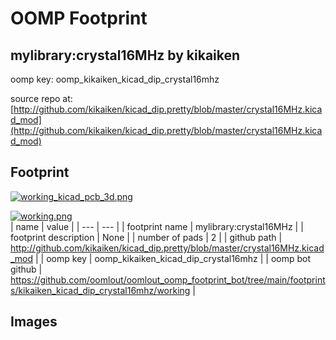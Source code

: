 # OOMP Footprint  
## mylibrary:crystal16MHz  by kikaiken  
  
oomp key: oomp_kikaiken_kicad_dip_crystal16mhz  
  
source repo at: [http://github.com/kikaiken/kicad_dip.pretty/blob/master/crystal16MHz.kicad_mod](http://github.com/kikaiken/kicad_dip.pretty/blob/master/crystal16MHz.kicad_mod)  
## Footprint  
  
[![working_kicad_pcb_3d.png](working_kicad_pcb_3d_600.png)](working_kicad_pcb_3d.png)  
  
[![working.png](working_600.png)](working.png)  
| name | value | 
| --- | --- | 
| footprint name | mylibrary:crystal16MHz | 
| footprint description | None | 
| number of pads | 2 | 
| github path | http://github.com/kikaiken/kicad_dip.pretty/blob/master/crystal16MHz.kicad_mod | 
| oomp key | oomp_kikaiken_kicad_dip_crystal16mhz | 
| oomp bot github | https://github.com/oomlout/oomlout_oomp_footprint_bot/tree/main/footprints/kikaiken_kicad_dip_crystal16mhz/working | 
## Images  
